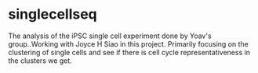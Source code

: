 # singlecellseq

The analysis of the iPSC single cell experiment done by Yoav's group..Working with Joyce H Siao in this project. Primarily focusing on the clustering of single cells and see if there is cell cycle representativeness in the clusters we get. 
